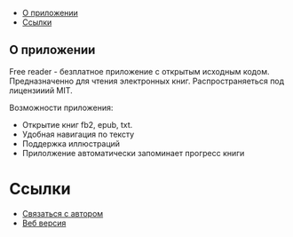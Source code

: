 <ul>
	<li><a href="#about">О приложении</a></li>
	<li><a href="#links">Ссылки</a></li>
</ul>

<h2 id="about">О приложении</h2>
<p>
Free reader - безплатное приложение с открытым исходным кодом. Предназначенно для чтения электронных книг. Распространяеться под лицензииий MIT.
</p>
<p>Возможности приложения:</p>
<ul>
    <li>Открытие книг fb2, epub, txt.</li>
    <li>Удобная навигация по тексту</li>
    <li>Поддержка иллюстраций</li>
    <li>Прилолжение автоматически запоминает прогресс книги</li>
</ul>

<h1 id="links">Ссылки</h1>
<ul>
	<li><a href="https://t.me/ser_Lonli_Lokli">Связаться с автором</a></li>
    <li><a href="https://free-reader.herokuapp.com/">Веб версия</a></li>
</ul>
